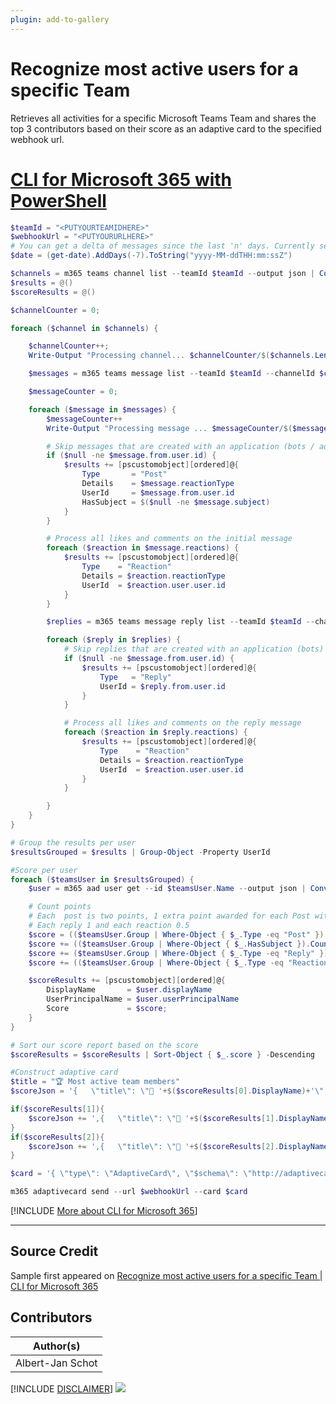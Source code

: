 ```yaml
---
plugin: add-to-gallery
---
```


# Recognize most active users for a specific Team

Retrieves all activities for a specific Microsoft Teams Team and shares the top 3 contributors based on their score as an adaptive card to the specified webhook url.
 
# [CLI for Microsoft 365 with PowerShell](#tab/cli-m365-ps)
```powershell
$teamId = "<PUTYOURTEAMIDHERE>"
$webhookUrl = "<PUTYOURURLHERE>"
# You can get a delta of messages since the last 'n' days. Currently set to seven. You can go back a maximum of 8 months.
$date = (get-date).AddDays(-7).ToString("yyyy-MM-ddTHH:mm:ssZ")

$channels = m365 teams channel list --teamId $teamId --output json | ConvertFrom-Json
$results = @()
$scoreResults = @()

$channelCounter = 0;

foreach ($channel in $channels) {

    $channelCounter++;
    Write-Output "Processing channel... $channelCounter/$($channels.Length)"

    $messages = m365 teams message list --teamId $teamId --channelId $channel.id --since $date --output json | ConvertFrom-Json

    $messageCounter = 0;

    foreach ($message in $messages) {
        $messageCounter++
        Write-Output "Processing message ... $messageCounter/$($messages.Length)"

        # Skip messages that are created with an application (bots / adaptive cards)
        if ($null -ne $message.from.user.id) {
            $results += [pscustomobject][ordered]@{
                Type       = "Post"
                Details    = $message.reactionType
                UserId     = $message.from.user.id
                HasSubject = $($null -ne $message.subject)
            }
        }

        # Process all likes and comments on the initial message
        foreach ($reaction in $message.reactions) {
            $results += [pscustomobject][ordered]@{
                Type    = "Reaction"
                Details = $reaction.reactionType
                UserId  = $reaction.user.user.id
            }
        }

        $replies = m365 teams message reply list --teamId $teamId --channelId $channel.id --messageId $message.Id --output json | ConvertFrom-Json

        foreach ($reply in $replies) {
            # Skip replies that are created with an application (bots)
            if ($null -ne $message.from.user.id) {
                $results += [pscustomobject][ordered]@{
                    Type   = "Reply"
                    UserId = $reply.from.user.id
                }
            }

            # Process all likes and comments on the reply message
            foreach ($reaction in $reply.reactions) {
                $results += [pscustomobject][ordered]@{
                    Type    = "Reaction"
                    Details = $reaction.reactionType
                    UserId  = $reaction.user.user.id
                }
            }

        }
    }
}

# Group the results per user
$resultsGrouped = $results | Group-Object -Property UserId

#Score per user
foreach ($teamsUser in $resultsGrouped) {
    $user = m365 aad user get --id $teamsUser.Name --output json | ConvertFrom-Json

    # Count points
    # Each  post is two points, 1 extra point awarded for each Post with Subject
    # Each reply 1 and each reaction 0.5
    $score = (($teamsUser.Group | Where-Object { $_.Type -eq "Post" }).Count * 2)
    $score += (($teamsUser.Group | Where-Object { $_.HasSubject }).Count)
    $score += ($teamsUser.Group | Where-Object { $_.Type -eq "Reply" }).Count
    $score += (($teamsUser.Group | Where-Object { $_.Type -eq "Reaction" }).Count / 2)

    $scoreResults += [pscustomobject][ordered]@{
        DisplayName       = $user.displayName
        UserPrincipalName = $user.userPrincipalName
        Score             = $score;
    }
}

# Sort our score report based on the score
$scoreResults = $scoreResults | Sort-Object { $_.score } -Descending

#Construct adaptive card
$title = "🏆 Most active team members"
$scoreJson = '{   \"title\": \"🥇 '+$($scoreResults[0].DisplayName)+'\",   \"value\": \"' + $($scoreResults[0].score) + '\"   }'

if($scoreResults[1]){
    $scoreJson += ',{   \"title\": \"🥈 '+$($scoreResults[1].DisplayName)+'\",   \"value\": \"' + $($scoreResults[1].score) + '\"   }'
}
if($scoreResults[2]){
    $scoreJson += ',{   \"title\": \"🥉 '+$($scoreResults[2].DisplayName)+'\",   \"value\": \"' + $($scoreResults[2].score) + '\"   }'
}

$card = '{ \"type\": \"AdaptiveCard\", \"$schema\": \"http://adaptivecards.io/schemas/adaptive-card.json\", \"version\": \"1.2\", \"body\": [  {  \"type\": \"TextBlock\",  \"text\": \"' + $($title) + '\",  \"wrap\": true,  \"size\": \"Medium\",  \"weight\": \"Bolder\",  \"color\": \"Attention\"  },  {  \"type\": \"TextBlock\",  \"wrap\": true,  \"text\": \"Week ' + $(get-date -UFormat %V) + '\",  \"fontType\": \"Default\",  \"size\": \"Small\",  \"weight\": \"Lighter\",  \"isSubtle\": true  },  {  \"type\": \"FactSet\",  \"facts\": [   ' + $scoreJson + '  ]  } ] }'

m365 adaptivecard send --url $webhookUrl --card $card
```
[!INCLUDE [More about CLI for Microsoft 365](../../docfx/includes/MORE-CLIM365.md)]
***

## Source Credit

Sample first appeared on [Recognize most active users for a specific Team | CLI for Microsoft 365](https://pnp.github.io/cli-microsoft365/sample-scripts/teams/recognize-most-active-users-specific-team/)

## Contributors

| Author(s) |
|-----------|
| Albert-Jan Schot |


[!INCLUDE [DISCLAIMER](../../docfx/includes/DISCLAIMER.md)]
<img src="https://pnptelemetry.azurewebsites.net/script-samples/scripts/teams-recognize-most-active-users-specific-team" aria-hidden="true" />
